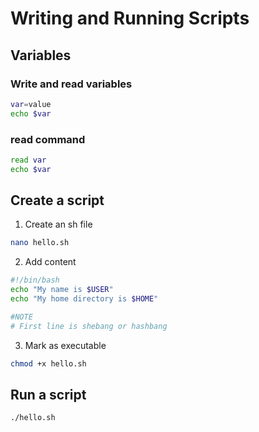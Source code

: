 # Writing and Running Scripts

## Variables

### Write and read variables

```bash
var=value
echo $var
```

### read command

```bash
read var
echo $var
```

## Create a script

1. Create an sh file

```bash
nano hello.sh
```

2. Add content

```bash
#!/bin/bash
echo "My name is $USER"
echo "My home directory is $HOME"

#NOTE
# First line is shebang or hashbang
```

3. Mark as executable

```bash
chmod +x hello.sh
```

## Run a script

```bash
./hello.sh
```
